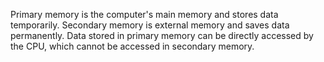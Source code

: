 Primary memory is the computer's main memory and stores data temporarily. Secondary memory is external memory and saves data permanently. Data stored in primary memory can be directly accessed by the CPU, which cannot be accessed in secondary memory.
